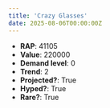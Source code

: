 ```yaml
---
title: 'Crazy Glasses'
date: 2025-08-06T00:00:00Z
---
```

- **RAP**: 41105
- **Value**: 220000
- **Demand level**: 0
- **Trend**: 2
- **Projected?**: True
- **Hyped?**: True
- **Rare?**: True
